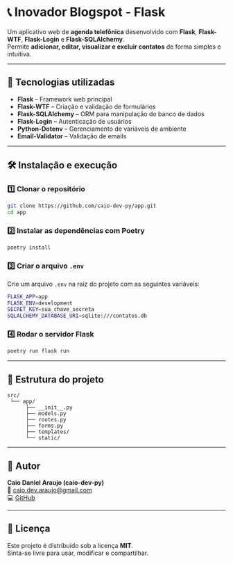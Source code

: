# 📞 Inovador Blogspot - Flask

Um aplicativo web de **agenda telefônica** desenvolvido com **Flask**, **Flask-WTF**, **Flask-Login** e **Flask-SQLAlchemy**.  
Permite **adicionar, editar, visualizar e excluir contatos** de forma simples e intuitiva.

---

## 🚀 Tecnologias utilizadas

- **Flask** – Framework web principal  
- **Flask-WTF** – Criação e validação de formulários  
- **Flask-SQLAlchemy** – ORM para manipulação do banco de dados  
- **Flask-Login** – Autenticação de usuários  
- **Python-Dotenv** – Gerenciamento de variáveis de ambiente  
- **Email-Validator** – Validação de emails

---

## 🛠️ Instalação e execução

### 1️⃣ Clonar o repositório
```bash
git clone https://github.com/caio-dev-py/app.git
cd app
```

### 2️⃣ Instalar as dependências com Poetry
```bash
poetry install
```

### 3️⃣ Criar o arquivo `.env`
Crie um arquivo `.env` na raiz do projeto com as seguintes variáveis:

```bash
FLASK_APP=app
FLASK_ENV=development
SECRET_KEY=sua_chave_secreta
SQLALCHEMY_DATABASE_URI=sqlite:///contatos.db
```

### 4️⃣ Rodar o servidor Flask
```bash
poetry run flask run
```

---

## 🧱 Estrutura do projeto

```
src/
 └── app/
      ├── __init__.py
      ├── models.py
      ├── routes.py
      ├── forms.py
      ├── templates/
      └── static/
```

---

## 👤 Autor

**Caio Daniel Araujo (caio-dev-py)**  
📧 [caio.dev.araujo@gmail.com](mailto:caio.dev.araujo@gmail.com)  
💻 [GitHub](https://github.com/caio-dev-py)

---

## 📝 Licença

Este projeto é distribuído sob a licença **MIT**.  
Sinta-se livre para usar, modificar e compartilhar.
